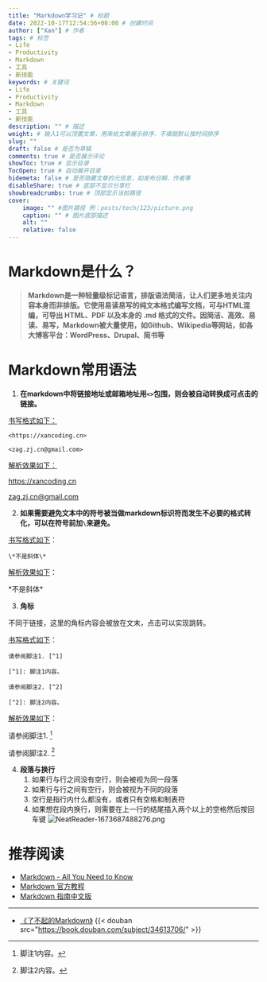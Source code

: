 ```yaml
---
title: "Markdown学习记" # 标题
date: 2022-10-17T12:54:56+08:00 # 创建时间
author: ["Xan"] # 作者
tags: # 标签
- Life
- Productivity
- Markdown
- 工具
- 新技能
keywords: # 关键词
- Life
- Productivity
- Markdown
- 工具
- 新技能
description: "" # 描述
weight: # 输入1可以顶置文章，用来给文章展示排序，不填就默认按时间排序
slug: ""
draft: false # 是否为草稿
comments: true # 是否展示评论
showToc: true # 显示目录
TocOpen: true # 自动展开目录
hidemeta: false # 是否隐藏文章的元信息，如发布日期、作者等
disableShare: true # 底部不显示分享栏
showbreadcrumbs: true # 顶部显示当前路径
cover:
    image: "" #图片路径 例：posts/tech/123/picture.png
    caption: "" # 图片底部描述
    alt: ""
    relative: false
---
```


# Markdown是什么？
> **Markdown是一种轻量级标记语言，排版语法简洁，让人们更多地关注内容本身而非排版。它使用易读易写的纯文本格式编写文档，可与HTML混编，可导出 HTML、PDF 以及本身的 .md 格式的文件。因简洁、高效、易读、易写，Markdown被大量使用，如Github、Wikipedia等网站，如各大博客平台：WordPress、Drupal、简书等**
# Markdown常用语法
1. **在markdown中将链接地址或邮箱地址用`<>`包围，则会被自动转换成可点击的链接。**

<u>书写格式如下：</u>
```
<https://xancoding.cn>

<zag.zj.cn@gmail.com>
```

<u>解析效果如下：</u>

<https://xancoding.cn>

<zag.zj.cn@gmail.com>

2. **如果需要避免文本中的符号被当做markdown标识符而发生不必要的格式转化，可以在符号前加`\`来避免。**

<u>书写格式如下</u>：

```
\*不是斜体\*
```

<u>解析效果如下</u>：

\*不是斜体\*

3. **角标**

不同于链接，这里的角标内容会被放在文末，点击可以实现跳转。

<u>书写格式如下</u>：

```
请参阅脚注1. [^1]

[^1]: 脚注1内容。

请参阅脚注2. [^2]

[^2]: 脚注2内容。
```

<u>解析效果如下</u>：

请参阅脚注1. [^1]

[^1]: 脚注1内容。

请参阅脚注2. [^2]

[^2]: 脚注2内容。

4. **段落与换行**
	1. 如果行与行之间没有空行，则会被视为同一段落
	2. 如果行与行之间有空行，则会被视为不同的段落
	3. 空行是指行内什么都没有，或者只有空格和制表符
	4. 如果想在段内换行，则需要在上一行的结尾插入两个以上的空格然后按回车键
![NeatReader-1673687488276.png](https://bu.dusays.com/2023/01/14/63c271cd41342.png)


# 推荐阅读
- [Markdown - All You Need to Know](http://haoeric.github.io/markdown-grammar/#fnref:1)
- [Markdown 官方教程](https://markdown.com.cn/)
- [Markdown 指南中文版](https://www.markdown.xyz/)
***
- [《了不起的Markdown》](https://book.douban.com/subject/34613706/)
{{< douban src="https://book.douban.com/subject/34613706/" >}}

